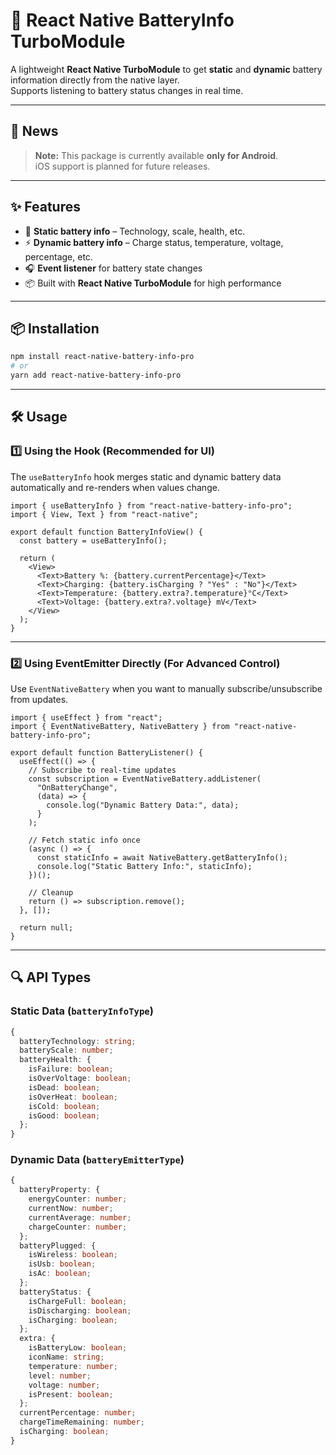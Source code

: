 # 📱 React Native BatteryInfo TurboModule

A lightweight **React Native TurboModule** to get **static** and **dynamic** battery information directly from the native layer.  
Supports listening to battery status changes in real time.

---

## 📰 News
> **Note:** This package is currently available **only for Android**.  
> iOS support is planned for future releases.

---

## ✨ Features

- 🔋 **Static battery info** – Technology, scale, health, etc.
- ⚡ **Dynamic battery info** – Charge status, temperature, voltage, percentage, etc.
- 🎧 **Event listener** for battery state changes
- 📦 Built with **React Native TurboModule** for high performance

---

## 📦 Installation

```sh
npm install react-native-battery-info-pro
# or
yarn add react-native-battery-info-pro
```

---

## 🛠 Usage

### 1️⃣ Using the Hook (Recommended for UI)
The `useBatteryInfo` hook merges static and dynamic battery data automatically and re-renders when values change.

```tsx
import { useBatteryInfo } from "react-native-battery-info-pro";
import { View, Text } from "react-native";

export default function BatteryInfoView() {
  const battery = useBatteryInfo();

  return (
    <View>
      <Text>Battery %: {battery.currentPercentage}</Text>
      <Text>Charging: {battery.isCharging ? "Yes" : "No"}</Text>
      <Text>Temperature: {battery.extra?.temperature}°C</Text>
      <Text>Voltage: {battery.extra?.voltage} mV</Text>
    </View>
  );
}
```

---

### 2️⃣ Using EventEmitter Directly (For Advanced Control)
Use `EventNativeBattery` when you want to manually subscribe/unsubscribe from updates.

```tsx
import { useEffect } from "react";
import { EventNativeBattery, NativeBattery } from "react-native-battery-info-pro";

export default function BatteryListener() {
  useEffect(() => {
    // Subscribe to real-time updates
    const subscription = EventNativeBattery.addListener(
      "OnBatteryChange",
      (data) => {
        console.log("Dynamic Battery Data:", data);
      }
    );

    // Fetch static info once
    (async () => {
      const staticInfo = await NativeBattery.getBatteryInfo();
      console.log("Static Battery Info:", staticInfo);
    })();

    // Cleanup
    return () => subscription.remove();
  }, []);

  return null;
}
```

---

## 🔍 API Types

### **Static Data** (`batteryInfoType`)
```ts
{
  batteryTechnology: string;
  batteryScale: number;
  batteryHealth: {
    isFailure: boolean;
    isOverVoltage: boolean;
    isDead: boolean;
    isOverHeat: boolean;
    isCold: boolean;
    isGood: boolean;
  };
}
```

### **Dynamic Data** (`batteryEmitterType`)
```ts
{
  batteryProperty: {
    energyCounter: number;
    currentNow: number;
    currentAverage: number;
    chargeCounter: number;
  };
  batteryPlugged: {
    isWireless: boolean;
    isUsb: boolean;
    isAc: boolean;
  };
  batteryStatus: {
    isChargeFull: boolean;
    isDischarging: boolean;
    isCharging: boolean;
  };
  extra: {
    isBatteryLow: boolean;
    iconName: string;
    temperature: number;
    level: number;
    voltage: number;
    isPresent: boolean;
  };
  currentPercentage: number;
  chargeTimeRemaining: number;
  isCharging: boolean;
}
```